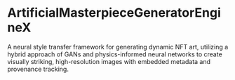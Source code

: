 # ArtificialMasterpieceGeneratorEngineX
A neural style transfer framework for generating dynamic NFT art, utilizing a hybrid approach of GANs and physics-informed neural networks to create visually striking, high-resolution images with embedded metadata and provenance tracking.
